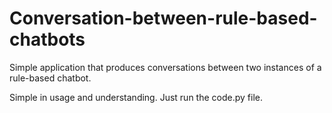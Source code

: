 # Conversation-between-rule-based-chatbots
Simple application that produces conversations between two instances of a rule-based chatbot. 

Simple in usage and understanding. Just run the code.py file.
